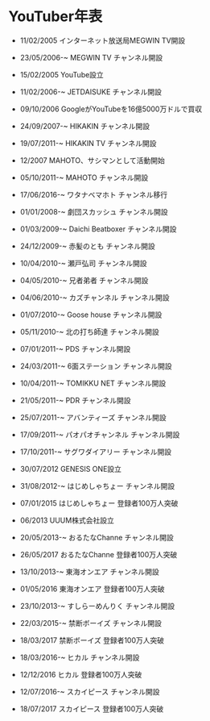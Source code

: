 YouTuber年表
===============

- 11/02/2005 インターネット放送局MEGWIN TV開設
- 23/05/2006-~ MEGWIN TV チャンネル開設

- 15/02/2005 YouTube設立

- 11/02/2006-~ JETDAISUKE チャンネル開設
- 09/10/2006 GoogleがYouTubeを16億5000万ドルで買収

- 24/09/2007-~ HIKAKIN チャンネル開設
- 19/07/2011-~ HIKAKIN TV チャンネル開設

- 12/2007 MAHOTO、サシマンとして活動開始
- 05/10/2011-~ MAHOTO チャンネル開設
- 17/06/2016-~ ワタナベマホト チャンネル移行

- 01/01/2008-~ 劇団スカッシュ チャンネル開設

- 01/03/2009-~ Daichi Beatboxer チャンネル開設
- 24/12/2009-~ 赤髪のとも チャンネル開設

- 10/04/2010-~ 瀬戸弘司 チャンネル開設
- 04/05/2010-~ 兄者弟者 チャンネル開設
- 04/06/2010-~ カズチャンネル チャンネル開設
- 01/07/2010-~ Goose house チャンネル開設
- 05/11/2010-~ 北の打ち師達 チャンネル開設

- 07/01/2011-~ PDS チャンネル開設
- 24/03/2011-~ 6面ステーション チャンネル開設
- 10/04/2011-~ TOMIKKU NET チャンネル開設
- 21/05/2011-~ PDR チャンネル開設
- 25/07/2011-~ アバンティーズ チャンネル開設
- 17/09/2011-~ パオパオチャンネル チャンネル開設
- 17/10/2011-~ サグワダイアリー チャンネル開設

- 30/07/2012 GENESIS ONE設立

- 31/08/2012-~ はじめしゃちょー チャンネル開設
- 07/01/2015 はじめしゃちょー 登録者100万人突破

- 06/2013 UUUM株式会社設立

- 20/05/2013-~ おるたなChanne チャンネル開設
- 26/05/2017 おるたなChanne 登録者100万人突破

- 13/10/2013-~ 東海オンエア チャンネル開設
- 01/05/2016 東海オンエア 登録者100万人突破

- 23/10/2013-~ すしらーめんりく チャンネル開設

- 22/03/2015-~ 禁断ボーイズ チャンネル開設
- 18/03/2017 禁断ボーイズ 登録者100万人突破

- 18/03/2016-~ ヒカル チャンネル開設
- 12/12/2016 ヒカル 登録者100万人突破

- 12/07/2016-~ スカイピース チャンネル開設
- 18/07/2017 スカイピース 登録者100万人突破
